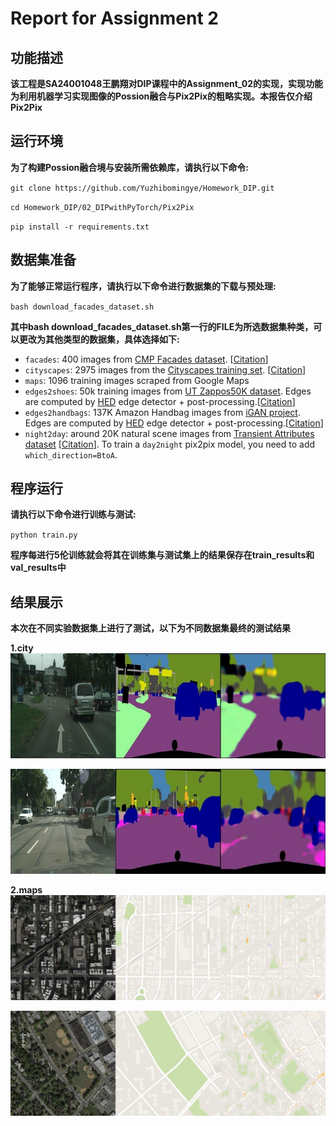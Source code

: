 # Report for Assignment 2

## 功能描述
**该工程是SA24001048王鹏翔对DIP课程中的Assignment_02的实现，实现功能为利用机器学习实现图像的Possion融合与Pix2Pix的粗略实现。本报告仅介绍Pix2Pix**


## **运行环境**
**为了构建Possion融合境与安装所需依赖库，请执行以下命令:**

`git clone https://github.com/Yuzhibomingye/Homework_DIP.git`

`cd Homework_DIP/02_DIPwithPyTorch/Pix2Pix`

`pip install -r requirements.txt`

## 数据集准备

**为了能够正常运行程序，请执行以下命令进行数据集的下载与预处理:**

`bash download_facades_dataset.sh`

**其中bash download_facades_dataset.sh第一行的FILE为所选数据集种类，可以更改为其他类型的数据集，具体选择如下:**

- `facades`: 400 images from [CMP Facades dataset](http://cmp.felk.cvut.cz/~tylecr1/facade/). [[Citation](datasets/bibtex/facades.tex)]
- `cityscapes`: 2975 images from the [Cityscapes training set](https://www.cityscapes-dataset.com/).  [[Citation](datasets/bibtex/cityscapes.tex)]
- `maps`: 1096 training images scraped from Google Maps
- `edges2shoes`: 50k training images from [UT Zappos50K dataset](http://vision.cs.utexas.edu/projects/finegrained/utzap50k/). Edges are computed by [HED](https://github.com/s9xie/hed) edge detector + post-processing.[[Citation](datasets/bibtex/shoes.tex)]
- `edges2handbags`: 137K Amazon Handbag images from [iGAN project](https://github.com/junyanz/iGAN). Edges are computed by [HED](https://github.com/s9xie/hed) edge detector + post-processing.[[Citation](datasets/bibtex/handbags.tex)]
- `night2day`: around 20K natural scene images from  [Transient Attributes dataset](http://transattr.cs.brown.edu/) [[Citation](datasets/bibtex/transattr.tex)]. To train a `day2night` pix2pix model, you need to add `which_direction=BtoA`.

## 程序运行

**请执行以下命令进行训练与测试:**

`python train.py`

**程序每进行5伦训练就会将其在训练集与测试集上的结果保存在train_results和val_results中**

## 结果展示
**本次在不同实验数据集上进行了测试，以下为不同数据集最终的测试结果**

**1.city**
![city_train](./pics/city_train.png)

![city_val](./pics/city_val.png)

**2.maps**
![maps_train](./pics/maps_train.png)

![maps_val](./pics/maps_val.png)

